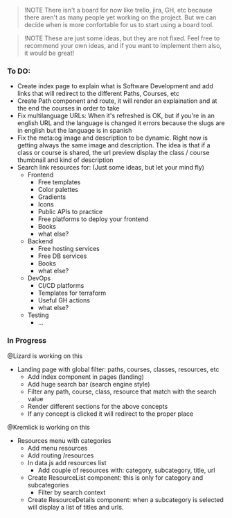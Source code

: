 > !NOTE
> There isn't a board for now like trello, jira, GH, etc because there aren't as many people yet working on the project. But we can decide when is more confortable for us to start using a board tool.

> !NOTE
> These are just some ideas, but they are not fixed. Feel free to recommend your own ideas, and if you want to implement them also, it would be great!

### To DO:

- Create index page to explain what is Software Development and add links that will redirect to the different Paths, Courses, etc
- Create Path component and route, it will render an explaination and at the end the courses in order to take
- Fix multilanguage URLs: When it's refreshed is OK, but if you're in an english URL and the language is changed it errors because the slugs are in english but the language is in spanish
- Fix the meta:og image and description to be dynamic. Right now is getting always the same image and description. The idea is that if a class or course is shared, the url preview display the class / course thumbnail and kind of description
- Search link resources for: (Just some ideas, but let your mind fly)
  - Frontend
    - Free templates
    - Color palettes
    - Gradients
    - Icons
    - Public APIs to practice
    - Free platforms to deploy your frontend
    - Books
    - what else?
  - Backend
    - Free hosting services
    - Free DB services
    - Books
    - what else?
  - DevOps
    - CI/CD platforms
    - Templates for terraform
    - Useful GH actions
    - what else?
  - Testing
    - ...

### In Progress

@Lizard is working on this
- Landing page with global filter: paths, courses, classes, resources, etc
  - Add index component in pages (landing)
  - Add huge search bar (search engine style)
  - Filter any path, course, class, resource that match with the search value
  - Render different sections for the above concepts
  - If any concept is clicked it will redirect to the proper place

@Kremlick is working on this
- Resources menu with categories
  - Add menu resources
  - Add routing /resources
  - In data.js add resources list
    - Add couple of resources with: category, subcategory, title, url
  - Create ResourceList component: this is only for category and subcategories
    - Filter by search context
  - Create ResourceDetails component: when a subcategory is selected will display a list of titles and urls.
